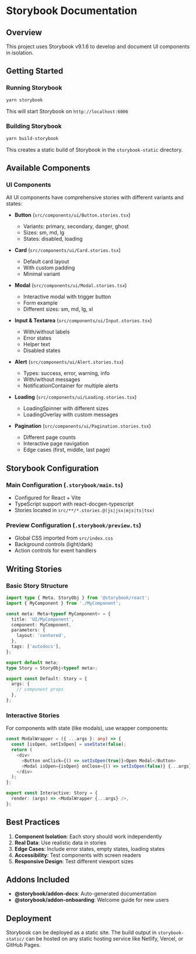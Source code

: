 # Storybook Documentation

## Overview
This project uses Storybook v9.1.6 to develop and document UI components in isolation.

## Getting Started

### Running Storybook
```bash
yarn storybook
```
This will start Storybook on `http://localhost:6006`

### Building Storybook
```bash
yarn build-storybook
```
This creates a static build of Storybook in the `storybook-static` directory.

## Available Components

### UI Components
All UI components have comprehensive stories with different variants and states:

- **Button** (`src/components/ui/Button.stories.tsx`)
  - Variants: primary, secondary, danger, ghost
  - Sizes: sm, md, lg
  - States: disabled, loading

- **Card** (`src/components/ui/Card.stories.tsx`)
  - Default card layout
  - With custom padding
  - Minimal variant

- **Modal** (`src/components/ui/Modal.stories.tsx`)
  - Interactive modal with trigger button
  - Form example
  - Different sizes: sm, md, lg, xl

- **Input & Textarea** (`src/components/ui/Input.stories.tsx`)
  - With/without labels
  - Error states
  - Helper text
  - Disabled states

- **Alert** (`src/components/ui/Alert.stories.tsx`)
  - Types: success, error, warning, info
  - With/without messages
  - NotificationContainer for multiple alerts

- **Loading** (`src/components/ui/Loading.stories.tsx`)
  - LoadingSpinner with different sizes
  - LoadingOverlay with custom messages

- **Pagination** (`src/components/ui/Pagination.stories.tsx`)
  - Different page counts
  - Interactive page navigation
  - Edge cases (first, middle, last page)

## Storybook Configuration

### Main Configuration (`.storybook/main.ts`)
- Configured for React + Vite
- TypeScript support with react-docgen-typescript
- Stories located in `src/**/*.stories.@(js|jsx|mjs|ts|tsx)`

### Preview Configuration (`.storybook/preview.ts`)
- Global CSS imported from `src/index.css`
- Background controls (light/dark)
- Action controls for event handlers

## Writing Stories

### Basic Story Structure
```typescript
import type { Meta, StoryObj } from '@storybook/react';
import { MyComponent } from './MyComponent';

const meta: Meta<typeof MyComponent> = {
  title: 'UI/MyComponent',
  component: MyComponent,
  parameters: {
    layout: 'centered',
  },
  tags: ['autodocs'],
};

export default meta;
type Story = StoryObj<typeof meta>;

export const Default: Story = {
  args: {
    // component props
  },
};
```

### Interactive Stories
For components with state (like modals), use wrapper components:
```typescript
const ModalWrapper = ({ ...args }: any) => {
  const [isOpen, setIsOpen] = useState(false);
  return (
    <div>
      <Button onClick={() => setIsOpen(true)}>Open Modal</Button>
      <Modal isOpen={isOpen} onClose={() => setIsOpen(false)} {...args} />
    </div>
  );
};

export const Interactive: Story = {
  render: (args) => <ModalWrapper {...args} />,
};
```

## Best Practices

1. **Component Isolation**: Each story should work independently
2. **Real Data**: Use realistic data in stories
3. **Edge Cases**: Include error states, empty states, loading states
4. **Accessibility**: Test components with screen readers
5. **Responsive Design**: Test different viewport sizes

## Addons Included

- **@storybook/addon-docs**: Auto-generated documentation
- **@storybook/addon-onboarding**: Welcome guide for new users

## Deployment
Storybook can be deployed as a static site. The build output in `storybook-static/` can be hosted on any static hosting service like Netlify, Vercel, or GitHub Pages.